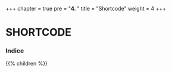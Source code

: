 +++
chapter = true
pre = "<b>4. </b>"
title = "Shortcode"
weight = 4
+++

# SHORTCODE

### Indice
{{% children  %}}